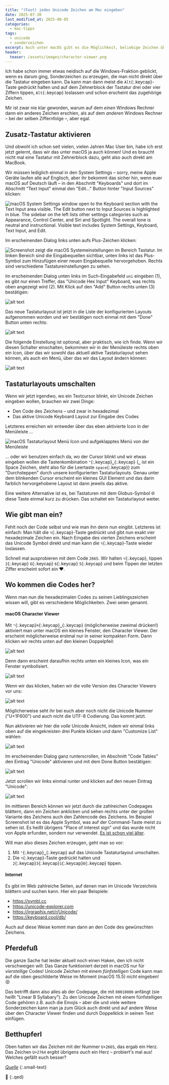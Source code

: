 ```yaml
---
title: "(Fast) jedes Unicode Zeichen am Mac eingeben"
date: 2025-07-30
last_modified_at: 2025-08-05
categories:
  - mac-tipps
tags:
  - unicode
  - sonderzeichen
excerpt: Auch unter macOS gibt es die Möglichkeit, beliebige Zeichen über ihre Nummer einzugeben. Hier lernen wir, wie.
header:
  teaser: /assets/images/character-viewer.png
---
```


Ich habe schon immer etwas neidisch auf die Windows-Fraktion geblickt, wenn es darum ging, Sonderzeichen zu erzeugen, die man nicht direkt über die Tastatur eingeben kann. Da kann man dann meist die `Alt`{:.keycap}-Taste gedrückt halten und auf dem Zehnerblock der Tastatur drei oder vier Ziffern tippen, `Alt`{:.keycap} loslassen und schon erscheint das zugehörige Zeichen.

Mir ist zwar nie klar geworden, warum auf dem *einen* Windows Rechner dann ein anderes Zeichen erschien, als auf dem *anderen* Windows Rechner – bei der selben Ziffernfolge –, aber egal.

## Zusatz-Tastatur aktivieren
Und obwohl ich schon seit vielen, vielen Jahren Mac User bin, habe ich erst jetzt gelernt, dass wir das unter macOS ja auch können! Und es braucht nicht mal eine Tastatur mit Zehnerblock dazu, geht also auch direkt am MacBook.

Wir müssen lediglich einmal in den System Settings – sorry, meine Apple Geräte laufen alle auf Englisch, aber ihr bekommt das sicher hin, wenn euer macOS auf Deutsch läuft – in den Abschnitt "Keyboards" und dort im Abschnitt "Text Input" einmal den "Edit..." Button hinter "Input Sources" klicken:

![macOS System Settings window open to the Keyboard section with the Text Input area visible. The Edit button next to Input Sources is highlighted in blue. The sidebar on the left lists other settings categories such as Appearance, Control Center, and Siri and Spotlight. The overall tone is neutral and instructional. Visible text includes System Settings, Keyboard, Text Input, and Edit.](/assets/images/keyboard-settings-1.png)

Im erscheinenden Dialog links unten aufs Plus-Zeichen klicken:

![Screenshot zeigt die macOS Systemeinstellungen im Bereich Tastatur. Im linken Bereich sind die Eingabequellen sichtbar, unten links ist das Plus-Symbol zum Hinzufügen einer neuen Eingabequelle hervorgehoben. Rechts sind verschiedene Tastatureinstellungen zu sehen.](/assets/images/keyboard-settings-2.png)

Im erscheinenden Dialog unten links im Such-Eingabefeld `uni` eingeben (1), es gibt nur einen Treffer, das "Unicode Hex Input" Keyboard, was rechts oben angezeigt wird (2). Mit Klick auf den "Add" Button rechts unten (3) bestätigen:

![alt text](/assets/images/keyboard-settings-3.png)

Das neue Tastaturlayout ist jetzt in die Liste der konfigurierten Layouts aufgenommen worden und wir bestätigen noch einmal mit dem "Done" Button unten rechts:

![alt text](/assets/images/keyboard-settings-4.png)

Die folgende Einstellung ist optional, aber praktisch, wie ich finde. Wenn wir diesen Schalter einschalten, bekommen wir in der Menüleiste rechts oben ein Icon, über das wir sowohl das aktuell aktive Tastaturlayout sehen können, als auch ein Menü, über das wir das Layout ändern können:

![alt text](/assets/images/keyboard-settings-5.png)

## Tastaturlayouts umschalten
Wenn wir jetzt irgendwo, wo ein Textcursor blinkt, ein Unicode Zeichen eingeben wollen, brauchen wir zwei Dinge:
* Den Code des Zeichens – und zwar in hexadezimal
* Das aktive Unicode Keyboard Layout zur Eingabe des Codes

Letzteres erreichen wir entweder über das eben aktivierte Icon in der Menüleiste ...

![macOS Tastaturlayout Menü Icon und aufgeklapptes Menü von der Menüleiste](/assets/images/keyboard-settings-7.png)

... oder wir benutzen einfach da, wo der Cursor blinkt und wir etwas eingeben wollen die Tastenkombination `⌃`{:.keycap}`␣`{:.keycap} (`␣` ist ein Space Zeichen, steht also für die Leertaste `space`{:.keycap}) zum "Durchsteppen" durch unsere konfigurierten Tastaturlayouts. Genau unter dem blinkenden Cursor erscheint ein kleines GUI Element und das darin farblich hervorgehobene Layout ist dann jeweils das aktive.

Eine weitere Alternative ist es, bei Tastaturen mit dem Globus-Symbol &#127760; diese Taste einmal kurz zu drücken. Das schaltet ein Tastaturlayout weiter.

## Wie gibt man ein?
Fehlt noch der Code selbst und wie man ihn denn nun eingibt. Letzteres ist einfach: Man hält die `⌥`{:.keycap}-Taste gedrückt und gibt nun exakt vier hexadezimale Zeichen ein. Nach Eingabe des vierten Zeichens erscheint das Unicode Symbol direkt und man kann die `⌥`{:.keycap}-Taste wieder loslassen.

Schnell mal ausprobieren mit dem Code `2665`. Wir halten `⌥`{:.keycap}, tippen `2`{:.keycap} `6`{:.keycap} `6`{:.keycap} `5`{:.keycap} und beim Tippen der letzten Ziffer erscheint sofort ein ♥.

## Wo kommen die Codes her?
Wenn man nun die hexadezimalen Codes zu seinen Lieblingszeichen wissen will, gibt es verschiedene Möglichkeiten. Zwei seien genannt.

#### macOS Character Viewer
Mit `⌃`{:.keycap}`⌘`{:.keycap}`␣`{:.keycap} (möglicherweise zweimal drücken!) aktiviert man unter macOS ein kleines Fenster, den Character Viewer. Der erscheint möglicherweise erstmal nur in seiner kompakten Form. Dann klicken wir rechts unten auf den kleinen Doppelpfeil:

![alt text](/assets/images/character-viewer-2.png)

Denn dann erscheint daraufhin rechts unten ein kleines Icon, was ein Fenster symbolisiert.

![alt text](/assets/images/character-viewer-3.png)

Wenn wir das klicken, haben wir die volle Version des Character Viewers vor uns:

![alt text](/assets/images/character-viewer-4.png)

Möglicherweise seht ihr bei euch aber noch nicht die Unicode Nummer ("U+1F600") und auch nicht die UTF-8 Codierung. Das kommt jetzt.

Nun aktivieren wir hier die *volle* Unicode Ansicht, indem wir einmal links oben auf die eingekreisten drei Punkte klicken und dann "Customize List" wählen:

![alt text](/assets/images/character-viewer-5.png)

Im erscheinenden Dialog ganz runterscrollen, im Abschnitt "Code Tables" den Eintrag "Unicode" aktivieren und mit dem Done Button bestätigen:

![alt text](/assets/images/character-viewer-6.png)

Jetzt scrollen wir links einmal runter und klicken auf den neuen Eintrag "Unicode":

![alt text](/assets/images/character-viewer-7.png)

Im mittleren Bereich können wir jetzt durch die zahlreichen Codepages blättern, dann ein Zeichen anklicken und sehen rechts unter der großen Variante des Zeichens auch den Zahlencode des Zeichens. Im Beispiel Screenshot ist es das Apple Symbol, was auf der Command-Taste meist zu sehen ist. Es heißt übrigens "Place of interest sign" und das wurde nicht von Apple erfunden, sondern nur verwendet. [Es ist schon viel älter][schleifenquadrat].

Will man also dieses Zeichen erzeugen, geht man so vor:
1. Mit `⌃`{:.keycap}`␣`{:.keycap} auf das Unicode Tastaturlayout umschalten.
2. Die `⌥`{:.keycap}-Taste gedrückt halten und `2`{:.keycap}`3`{:.keycap}`1`{:.keycap}`8`{:.keycap} tippen.

#### Internet
Es gibt im Web zahlreiche Seiten, auf denen man im Unicode Verzeichnis blättern und suchen kann. Hier ein paar Beispiele:
* <https://symbl.cc>
* <https://unicode-explorer.com>
* <https://jrgraphix.net/r/Unicode/>
* <https://keyboard.cool/db/>

Auch auf diese Weise kommt man dann an den Code des gewünschten Zeichens.

## Pferdefuß
Die ganze Sache hat leider aktuell noch einen Haken, den ich nicht verschweigen will: Das Ganze funktioniert derzeit in macOS nur für *vierstellige* Codes! Unicode Zeichen mit einem *fünfstelligen* Code kann man auf die oben geschilderte Weise im Moment (macOS 15.5) *nicht* eingeben! 😡

Das betrifft dann also alles ab der Codepage, die mit `00010000` anfängt (sie heißt "Linear B Syllabary"). Zu den Unicode Zeichen mit einem fünfstelligen Code gehören z.B. auch die Emojis – aber die und viele weitere Sonderzeichen kann man ja zum Glück auch direkt und auf andere Weise über den Character Viewer finden und durch Doppelklick in seinen Text einfügen.

## Betthupferl

Oben hatten wir das Zeichen mit der Nummer `U+2665`, das ergab ein Herz.
Das Zeichen `U+2764` ergibt übrigens *auch* ein Herz – probiert's mal aus! Welches gefällt euch besser?

*[Quelle][unicode-artikel]*
{:.small-text}

🔲
{:.qed}

[schleifenquadrat]: https://de.wikipedia.org/wiki/Schleifenquadrat
[unicode-artikel]: https://www.adoc-studio.app/blog/unicode-characters-on-macos